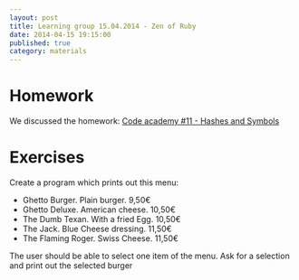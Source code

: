 ```yaml
---
layout: post
title: Learning group 15.04.2014 - Zen of Ruby
date: 2014-04-15 19:15:00
published: true
category: materials
---
```


# Homework

We discussed the homework: [Code academy #11 - Hashes and
Symbols](http://www.codecademy.com/de/courses/ruby-beginner-en-Qn7Qw/0/1?curriculum_id=5059f8619189a5000201fbcb)

# Exercises

Create a program which prints out this menu:

- Ghetto Burger. Plain burger.  9,50€
- Ghetto Deluxe. American cheese.  10,50€
- The Dumb Texan. With a fried Egg.  10,50€
- The Jack. Blue Cheese dressing.  11,50€
- The Flaming Roger. Swiss Cheese.  11,50€

The user should be able to select one item of the menu. Ask for a
selection and print out the selected burger
